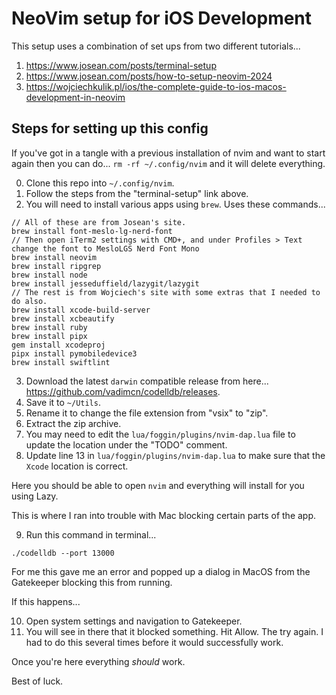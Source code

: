 # NeoVim setup for iOS Development

This setup uses a combination of set ups from two different tutorials...
1. https://www.josean.com/posts/terminal-setup
2. https://www.josean.com/posts/how-to-setup-neovim-2024
3. https://wojciechkulik.pl/ios/the-complete-guide-to-ios-macos-development-in-neovim

## Steps for setting up this config

If you've got in a tangle with a previous installation of nvim and want to start again then you can do... `rm -rf ~/.config/nvim` and it will delete everything.

0. Clone this repo into `~/.config/nvim`.
1. Follow the steps from the "terminal-setup" link above.
2. You will need to install various apps using `brew`. Uses these commands...

```
// All of these are from Josean's site.
brew install font-meslo-lg-nerd-font
// Then open iTerm2 settings with CMD+, and under Profiles > Text change the font to MesloLGS Nerd Font Mono
brew install neovim
brew install ripgrep
brew install node
brew install jesseduffield/lazygit/lazygit
// The rest is from Wojciech's site with some extras that I needed to do also.
brew install xcode-build-server
brew install xcbeautify
brew install ruby
brew install pipx
gem install xcodeproj
pipx install pymobiledevice3
brew install swiftlint
```

3. Download the latest `darwin` compatible release from here... https://github.com/vadimcn/codelldb/releases.
4. Save it to `~/Utils`.
5. Rename it to change the file extension from "vsix" to "zip".
6. Extract the zip archive.
7. You may need to edit the `lua/foggin/plugins/nvim-dap.lua` file to update the location under the "TODO" comment.
8. Update line 13 in `lua/foggin/plugins/nvim-dap.lua` to make sure that the `Xcode` location is correct.

Here you should be able to open `nvim` and everything will install for you using Lazy.

This is where I ran into trouble with Mac blocking certain parts of the app.

9. Run this command in terminal...
```
./codelldb --port 13000
```
For me this gave me an error and popped up a dialog in MacOS from the Gatekeeper blocking this from running.

If this happens...

10. Open system settings and navigation to Gatekeeper.
11. You will see in there that it blocked something. Hit Allow. The try again. I had to do this several times before it would successfully work.

Once you're here everything *should* work.

Best of luck.
